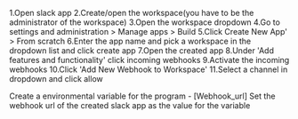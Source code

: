 1.Open slack app
2.Create/open the workspace(you have to be the administrator of the workspace)
3.Open the workspace dropdown
4.Go to settings and administration > Manage apps > Build
5.Click Create New App' > From scratch
6.Enter the app name and pick a workspace in the dropdown list and click create app
7.Open the created app
8.Under 'Add features and functionality' click incoming webhooks
9.Activate the incoming webhooks
10.Click 'Add New Webhook to Workspace'
11.Select a channel in dropdown and click allow


Create a environmental variable for the program - [Webhook_url]
Set the webhook url of the created slack app as the value for the variable
